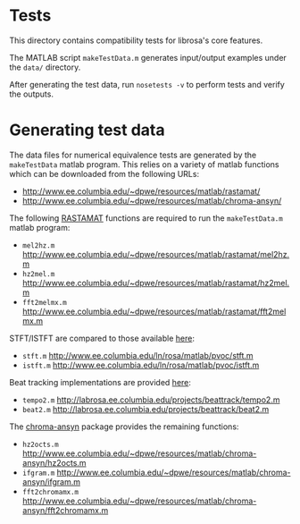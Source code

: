 Tests
=======

This directory contains compatibility tests for librosa's core features.

The MATLAB script ``makeTestData.m`` generates input/output examples under the ``data/`` directory.

After generating the test data, run ``nosetests -v`` to perform tests and verify the outputs.


Generating test data
====================

The data files for numerical equivalence tests are generated by the ``makeTestData`` matlab program.  This relies on a variety of matlab functions which can be downloaded from the following URLs:

  - http://www.ee.columbia.edu/~dpwe/resources/matlab/rastamat/
  - http://www.ee.columbia.edu/~dpwe/resources/matlab/chroma-ansyn/

The following [RASTAMAT](http://www.ee.columbia.edu/~dpwe/resources/matlab/rastamat/) functions are required to run the ``makeTestData.m`` matlab program:

  - ``mel2hz.m`` http://www.ee.columbia.edu/~dpwe/resources/matlab/rastamat/mel2hz.m
  - ``hz2mel.m`` http://www.ee.columbia.edu/~dpwe/resources/matlab/rastamat/hz2mel.m
  - ``fft2melmx.m`` http://www.ee.columbia.edu/~dpwe/resources/matlab/rastamat/fft2melmx.m

STFT/ISTFT are compared to those available [here](http://www.ee.columbia.edu/ln/rosa/matlab/pvoc/):
  
  - ``stft.m`` http://www.ee.columbia.edu/ln/rosa/matlab/pvoc/stft.m
  - ``istft.m`` http://www.ee.columbia.edu/ln/rosa/matlab/pvoc/istft.m

Beat tracking implementations are provided [here](http://labrosa.ee.columbia.edu/projects/beattrack/):
  - ``tempo2.m`` http://labrosa.ee.columbia.edu/projects/beattrack/tempo2.m
  - ``beat2.m`` http://labrosa.ee.columbia.edu/projects/beattrack/beat2.m

The [chroma-ansyn](http://www.ee.columbia.edu/~dpwe/resources/matlab/chroma-ansyn/chroma-ansyn.tgz) package provides the remaining functions:

  - ``hz2octs.m`` http://www.ee.columbia.edu/~dpwe/resources/matlab/chroma-ansyn/hz2octs.m
  - ``ifgram.m`` http://www.ee.columbia.edu/~dpwe/resources/matlab/chroma-ansyn/ifgram.m
  - ``fft2chromamx.m`` http://www.ee.columbia.edu/~dpwe/resources/matlab/chroma-ansyn/fft2chromamx.m
